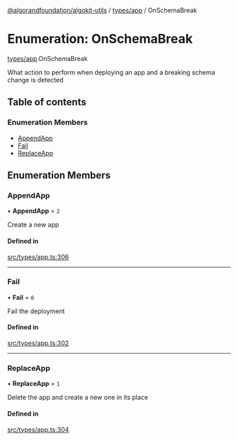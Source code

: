 [@algorandfoundation/algokit-utils](../README.md) / [types/app](../modules/types_app.md) / OnSchemaBreak

# Enumeration: OnSchemaBreak

[types/app](../modules/types_app.md).OnSchemaBreak

What action to perform when deploying an app and a breaking schema change is detected

## Table of contents

### Enumeration Members

- [AppendApp](types_app.OnSchemaBreak.md#appendapp)
- [Fail](types_app.OnSchemaBreak.md#fail)
- [ReplaceApp](types_app.OnSchemaBreak.md#replaceapp)

## Enumeration Members

### AppendApp

• **AppendApp** = ``2``

Create a new app

#### Defined in

[src/types/app.ts:306](https://github.com/lempira/algokit-utils-ts/blob/main/src/types/app.ts#L306)

___

### Fail

• **Fail** = ``0``

Fail the deployment

#### Defined in

[src/types/app.ts:302](https://github.com/lempira/algokit-utils-ts/blob/main/src/types/app.ts#L302)

___

### ReplaceApp

• **ReplaceApp** = ``1``

Delete the app and create a new one in its place

#### Defined in

[src/types/app.ts:304](https://github.com/lempira/algokit-utils-ts/blob/main/src/types/app.ts#L304)
